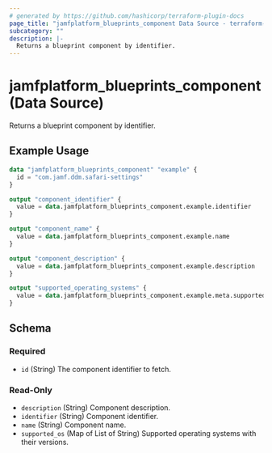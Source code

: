 ```yaml
---
# generated by https://github.com/hashicorp/terraform-plugin-docs
page_title: "jamfplatform_blueprints_component Data Source - terraform-provider-jamfplatform"
subcategory: ""
description: |-
  Returns a blueprint component by identifier.
---
```


# jamfplatform_blueprints_component (Data Source)

Returns a blueprint component by identifier.

## Example Usage

```terraform
data "jamfplatform_blueprints_component" "example" {
  id = "com.jamf.ddm.safari-settings"
}

output "component_identifier" {
  value = data.jamfplatform_blueprints_component.example.identifier
}

output "component_name" {
  value = data.jamfplatform_blueprints_component.example.name
}

output "component_description" {
  value = data.jamfplatform_blueprints_component.example.description
}

output "supported_operating_systems" {
  value = data.jamfplatform_blueprints_component.example.meta.supported_os
}
```

<!-- schema generated by tfplugindocs -->
## Schema

### Required

- `id` (String) The component identifier to fetch.

### Read-Only

- `description` (String) Component description.
- `identifier` (String) Component identifier.
- `name` (String) Component name.
- `supported_os` (Map of List of String) Supported operating systems with their versions.
